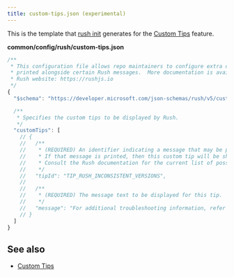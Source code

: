 ```yaml
---
title: custom-tips.json (experimental)
---
```


This is the template that [rush init](../commands/rush_init.md)
generates for the [Custom Tips](../maintainer/custom_tips.md) feature.

**common/config/rush/custom-tips.json**

```js
/**
 * This configuration file allows repo maintainers to configure extra details to be
 * printed alongside certain Rush messages.  More documentation is available on the
 * Rush website: https://rushjs.io
 */
{
  "$schema": "https://developer.microsoft.com/json-schemas/rush/v5/custom-tips.schema.json",

  /**
   * Specifies the custom tips to be displayed by Rush.
   */
  "customTips": [
    // {
    //   /**
    //    * (REQUIRED) An identifier indicating a message that may be printed by Rush.
    //    * If that message is printed, then this custom tip will be shown.
    //    * Consult the Rush documentation for the current list of possible identifiers.
    //    */
    //   "tipId": "TIP_RUSH_INCONSISTENT_VERSIONS",
    //
    //   /**
    //    * (REQUIRED) The message text to be displayed for this tip.
    //    */
    //   "message": "For additional troubleshooting information, refer this wiki article:\n\nhttps://intranet.contoso.com/docs/pnpm-mismatch"
    // }
  ]
}
```

## See also

- [Custom Tips](../maintainer/custom_tips.md)
